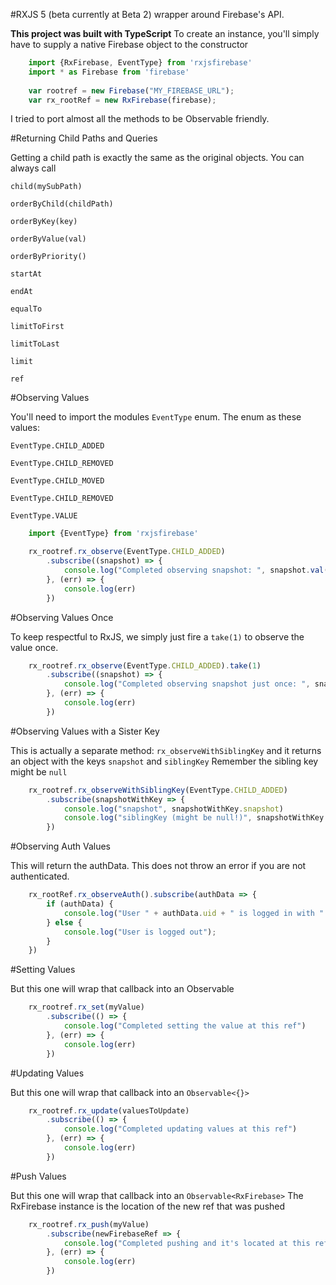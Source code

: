 #RXJS 5 (beta currently at Beta 2) wrapper around Firebase's API.


**This project was built with TypeScript**
To create an instance, you'll simply have to supply a native Firebase object to the constructor

```javascript
    import {RxFirebase, EventType} from 'rxjsfirebase'
    import * as Firebase from 'firebase'
    
    var rootref = new Firebase("MY_FIREBASE_URL");
    var rx_rootRef = new RxFirebase(firebase);
```
 
I tried to port almost all the methods to be Observable friendly. 

#Returning Child Paths and Queries

Getting a child path is exactly the same as the original objects. You can always call

`child(mySubPath)`

`orderByChild(childPath)`

`orderByKey(key)`

`orderByValue(val)`

`orderByPriority()`

`startAt`

`endAt`

`equalTo`

`limitToFirst`

`limitToLast`

`limit`

`ref`

#Observing Values

You'll need to import the modules `EventType` enum.
The enum as these values:

`EventType.CHILD_ADDED`

`EventType.CHILD_REMOVED`

`EventType.CHILD_MOVED`

`EventType.CHILD_REMOVED`

`EventType.VALUE`

```javascript
    import {EventType} from 'rxjsfirebase'

    rx_rootref.rx_observe(EventType.CHILD_ADDED)
        .subscribe((snapshot) => {
            console.log("Completed observing snapshot: ", snapshot.val())
        }, (err) => {
            console.log(err)
        })
``` 


#Observing Values Once

To keep respectful to RxJS, we simply just fire a `take(1)` to observe the value once. 

```javascript
    rx_rootref.rx_observe(EventType.CHILD_ADDED).take(1)
        .subscribe((snapshot) => {
            console.log("Completed observing snapshot just once: ", snapshot.val())
        }, (err) => {
            console.log(err)
        })
``` 

#Observing Values with a Sister Key

This is actually a separate method: `rx_observeWithSiblingKey` and it returns an object with the keys `snapshot` and `siblingKey`
Remember the sibling key might be `null`
```javascript
    rx_rootref.rx_observeWithSiblingKey(EventType.CHILD_ADDED)
        .subscribe(snapshotWithKey => {
            console.log("snapshot", snapshotWithKey.snapshot)
            console.log("siblingKey (might be null!)", snapshotWithKey.siblingKey)
        })
``` 

#Observing Auth Values

This will return the authData. This does not throw an error if you are not authenticated. 

```javascript
    rx_rootRef.rx_observeAuth().subscribe(authData => {
        if (authData) {
            console.log("User " + authData.uid + " is logged in with " + authData.provider);
        } else {
            console.log("User is logged out");
        }
    })
```

#Setting Values  

But this one will wrap that callback into an Observable

```javascript
    rx_rootref.rx_set(myValue)
        .subscribe(() => {
            console.log("Completed setting the value at this ref")
        }, (err) => {
            console.log(err)
        })
``` 

#Updating Values  

But this one will wrap that callback into an `Observable<{}>`

```javascript
    rx_rootref.rx_update(valuesToUpdate)
        .subscribe(() => {
            console.log("Completed updating values at this ref")
        }, (err) => {
            console.log(err)
        })
``` 

#Push Values  

But this one will wrap that callback into an `Observable<RxFirebase>`
The RxFirebase instance is the location of the new ref that was pushed

```javascript
    rx_rootref.rx_push(myValue)
        .subscribe(newFirebaseRef => {
            console.log("Completed pushing and it's located at this ref", newFirebaseRef)
        }, (err) => {
            console.log(err)
        })
``` 